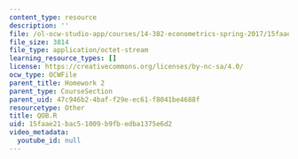 ```yaml
---
content_type: resource
description: ''
file: /ol-ocw-studio-app/courses/14-382-econometrics-spring-2017/15faae21bac51009b9fbedba1375e6d2_QOB.R
file_size: 3814
file_type: application/octet-stream
learning_resource_types: []
license: https://creativecommons.org/licenses/by-nc-sa/4.0/
ocw_type: OCWFile
parent_title: Homework 2
parent_type: CourseSection
parent_uid: 47c946b2-4baf-f29e-ec61-f8041be4688f
resourcetype: Other
title: QOB.R
uid: 15faae21-bac5-1009-b9fb-edba1375e6d2
video_metadata:
  youtube_id: null
---
```

